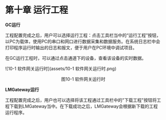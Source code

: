 # 第十章 运行工程

**GC运行**

工程配置完成之后，用户可以选择运行工程：点击工具栏当中的“运行工程”按钮，以PC为载体，使用PC的串口和网口进行数据采集和数据服务。在系统日志栏中会打印程序运行时输出的日志和报文，便于用户在PC环境中调试项目。 

在GC运行工程时，可以通过点击通道下的设备，查看该设备的实时数据。 

![10-1 软件网关运行时](assets/10-1 软件网关运行时.png)

<center>图10-1 软件网关运行时</center>



**LMGateway运行**

工程配置完成之后，用户也可以选择将该工程通过工具栏中的"下载工程"按钮将工程下载到LMGateway当中。在下载成功之后，LMGateway会根据新下载的工程运行程序。